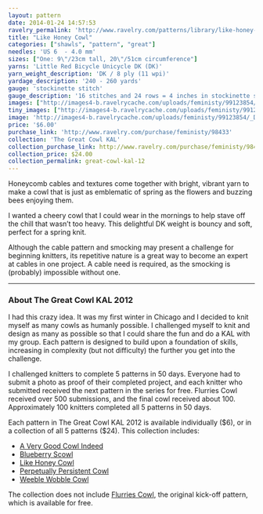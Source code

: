 ```yaml
---
layout: pattern
date: 2014-01-24 14:57:53
ravelry_permalink: 'http://www.ravelry.com/patterns/library/like-honey-cowl'
title: "Like Honey Cowl"
categories: ["shawls", "pattern", "great"]
needles: 'US 6  - 4.0 mm'
sizes: ["One: 9\"/23cm tall, 20\"/51cm circumference"]
yarns: 'Little Red Bicycle Unicycle DK (DK)'
yarn_weight_description: 'DK / 8 ply (11 wpi)'
yardage_description: '240 - 260 yards'
gauge: 'stockinette stitch'
gauge_description: '16 stitches and 24 rows = 4 inches in stockinette stitch'
images: ["http://images4-b.ravelrycache.com/uploads/feministy/99123854/_D7C5606_medium.jpg", "http://images4-b.ravelrycache.com/uploads/feministy/99123985/_D7C5574_medium.jpg", "http://images4-b.ravelrycache.com/uploads/feministy/99123926/_D7C5573_medium.jpg"]
tiny_images: ["http://images4-b.ravelrycache.com/uploads/feministy/99123854/_D7C5606_square.jpg", "http://images4.ravelrycache.com/uploads/feministy/99123985/_D7C5574_square.jpg", "http://images4-d.ravelrycache.com/uploads/feministy/99123926/_D7C5573_square.jpg"]
image: 'http://images4-b.ravelrycache.com/uploads/feministy/99123854/_D7C5606_square.jpg'
price: '$6.00'
purchase_link: 'http://www.ravelry.com/purchase/feministy/98433'
collection: 'The Great Cowl KAL'
collection_purchase_link: http://www.ravelry.com/purchase/feministy/98461 
collection_price: $24.00 
collection_permalink: great-cowl-kal-12 
---
```

<p>Honeycomb cables and textures come together with bright, vibrant yarn to make a cowl that is just as emblematic of spring as the flowers and buzzing bees enjoying them.</p>

<p>I wanted a cheery cowl that I could wear in the mornings to help stave off the chill that wasn’t too heavy. This delightful DK weight is bouncy and soft, perfect for a spring knit.</p>

<p>Although the cable pattern and smocking may present a challenge for beginning knitters, its repetitive nature is a great way to become an expert at cables in one project. A cable need is required, as the smocking is (probably) impossible without one.</p>
<hr />
<h3 id='about_the_great_cowl_kal_2012'>About The Great Cowl KAL 2012</h3>

<p>I had this crazy idea. It was my first winter in Chicago and I decided to knit myself as many cowls as humanly possible. I challenged myself to knit and design as many as possible so that I could share the fun and do a KAL with my group. Each pattern is designed to build upon a foundation of skills, increasing in complexity (but not difficulty) the further you get into the challenge.</p>

<p>I challenged knitters to complete 5 patterns in 50 days. Everyone had to submit a photo as proof of their completed project, and each knitter who submitted received the next pattern in the series for free. Flurries Cowl received over 500 submissions, and the final cowl received about 100. Approximately 100 knitters completed all 5 patterns in 50 days.</p>

<p>Each pattern in The Great Cowl KAL 2012 is available individually ($6), or in a collection of all 5 patterns ($24). This collection includes:</p>

<ul>
<li><a href='http://www.ravelry.com/patterns/library/a-very-good-cowl-indeed'>A Very Good Cowl Indeed</a></li>

<li><a href='http://www.ravelry.com/patterns/library/blueberry-scowl'>Blueberry Scowl</a></li>

<li><a href='http://www.ravelry.com/patterns/library/like-honey-cowl'>Like Honey Cowl</a></li>

<li><a href='http://www.ravelry.com/patterns/library/perpetually-persistent-cowl'>Perpetually Persistent Cowl</a></li>

<li><a href='http://www.ravelry.com/patterns/library/weeble-wobble-cowl'>Weeble Wobble Cowl</a></li>
</ul>

<p>The collection does not include <a href='http://www.ravelry.com/patterns/library/flurries-cowl'>Flurries Cowl</a>, the original kick-off pattern, which is available for free.</p>